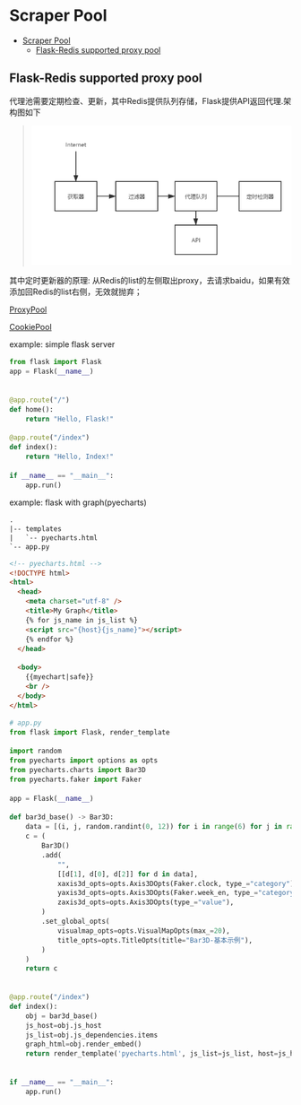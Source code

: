 # Scraper Pool

- [Scraper Pool](#scraper-pool)
  - [Flask-Redis supported proxy pool](#flask-redis-supported-proxy-pool)

## Flask-Redis supported proxy pool

代理池需要定期检查、更新，其中Redis提供队列存储，Flask提供API返回代理.架构图如下
> ![](res/proxy_pool01.png)

其中定时更新器的原理: 从Redis的list的左侧取出proxy，去请求baidu，如果有效添加回Redis的list右侧，无效就抛弃；

[ProxyPool](https://github.com/Python3WebSpider/ProxyPool)

[CookiePool](https://github.com/Germey/CookiesPool)

example: simple flask server

```py
from flask import Flask
app = Flask(__name__)


@app.route("/")
def home():
    return "Hello, Flask!"

@app.route("/index")
def index():
    return "Hello, Index!"

if __name__ == "__main__":
    app.run()
```

example: flask with graph(pyecharts)

```
.
|-- templates
|   `-- pyecharts.html
`-- app.py
```

```html
<!-- pyecharts.html -->
<!DOCTYPE html>
<html>
  <head>
    <meta charset="utf-8" />
    <title>My Graph</title>
    {% for js_name in js_list %}
    <script src="{host}{js_name}"></script>
    {% endfor %}
  </head>

  <body>
    {{myechart|safe}}
    <br />
  </body>
</html>
```

```py
# app.py
from flask import Flask, render_template

import random
from pyecharts import options as opts
from pyecharts.charts import Bar3D
from pyecharts.faker import Faker

app = Flask(__name__)

def bar3d_base() -> Bar3D:
    data = [(i, j, random.randint(0, 12)) for i in range(6) for j in range(24)]
    c = (
        Bar3D()
        .add(
            "",
            [[d[1], d[0], d[2]] for d in data],
            xaxis3d_opts=opts.Axis3DOpts(Faker.clock, type_="category"),
            yaxis3d_opts=opts.Axis3DOpts(Faker.week_en, type_="category"),
            zaxis3d_opts=opts.Axis3DOpts(type_="value"),
        )
        .set_global_opts(
            visualmap_opts=opts.VisualMapOpts(max_=20),
            title_opts=opts.TitleOpts(title="Bar3D-基本示例"),
        )
    )
    return c


@app.route("/index")
def index():
    obj = bar3d_base()
    js_host=obj.js_host
    js_list=obj.js_dependencies.items
    graph_html=obj.render_embed()
    return render_template('pyecharts.html', js_list=js_list, host=js_host, myechart=graph_html)


if __name__ == "__main__":
    app.run()
```